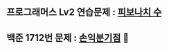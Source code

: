 ## 프로그래머스 Lv2 연습문제 : [피보나치 수](https://programmers.co.kr/learn/courses/30/lessons/12945?language=cpp) <br>
## 백준 1712번 문제 : [손익분기점](https://www.acmicpc.net/problem/1712) 🧾 <br>
